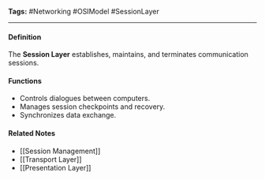 **Tags:** #Networking #OSIModel #SessionLayer

---

#### **Definition**

The **Session Layer** establishes, maintains, and terminates communication sessions.

#### **Functions**

- Controls dialogues between computers.
- Manages session checkpoints and recovery.
- Synchronizes data exchange.

#### **Related Notes**

- [[Session Management]]
- [[Transport Layer]]
- [[Presentation Layer]]